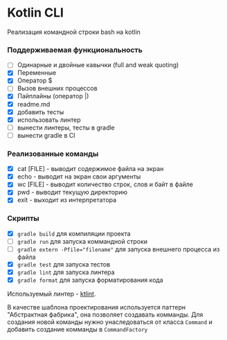 # Kotlin CLI

Реализация командной строки bash на kotlin

### Поддерживаемая функциональность

- [ ] Одинарные и двойные кавычки (full and weak quoting)
- [x] Переменные
- [x] Оператор $
- [ ] Вызов внешних процессов
- [x] Пайплайны (оператор |)
- [x] readme.md
- [x] добавить тесты
- [x] использовать линтер
- [ ] вынести линтеры, тесты в gradle
- [ ] вынести gradle в CI

### Реализованные команды

- [x] cat [FILE] - выводит содержимое файла на экран
- [x] echo - выводит на экран свои аргументы
- [x] wc [FILE] - выводит количество строк, слов и байт в файле
- [x] pwd - выводит текущую директорию
- [x] exit - выходит из интерпретатора

### Скрипты 
- [x] `gradle build` для компиляции проекта
- [ ] `gradle run` для запуска коммандной строки
- [ ] `gradle extern -Pfile="filename"` для запуска внешнего процесса из файла
- [x] `gradle test` для запуска тестов
- [x] `gradle lint` для запуска линтера
- [x] `gradle format` для запуска форматирования кода

Используемый линтер - [ktlint](https://github.com/pinterest/ktlint).

В качестве шаблона проектирования используется паттерн "Абстрактная фабрика", она позволяет создавать комманды.
Для создания новой команды нужно унаследоваться от класса `Command` и добавить создание комманды в `CommandFactory`